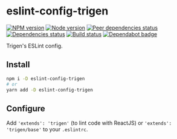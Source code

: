 # eslint-config-trigen

[![NPM version][npm]][npm-url]
[![Node version][node]][node-url]
[![Peer dependencies status][peer-deps]][peer-deps-url]
[![Dependencies status][deps]][deps-url]
[![Build status][build]][build-url]
[![Dependabot badge][dependabot]][dependabot-url]

[npm]: https://img.shields.io/npm/v/eslint-config-trigen.svg
[npm-url]: https://npmjs.com/package/eslint-config-trigen

[node]: https://img.shields.io/node/v/eslint-config-trigen.svg
[node-url]: https://nodejs.org

[peer-deps]: https://david-dm.org/TrigenSoftware/eslint-config-trigen/peer-status.svg
[peer-deps-url]: https://david-dm.org/TrigenSoftware/eslint-config-trigen?type=peer

[deps]: https://david-dm.org/TrigenSoftware/eslint-config-trigen.svg
[deps-url]: https://david-dm.org/TrigenSoftware/eslint-config-trigen

[build]: http://img.shields.io/travis/com/TrigenSoftware/eslint-config-trigen.svg
[build-url]: https://travis-ci.com/TrigenSoftware/eslint-config-trigen

[dependabot]: https://api.dependabot.com/badges/status?host=github&repo=TrigenSoftware/eslint-config-trigen
[dependabot-url]: https://dependabot.com/

Trigen's ESLint config.

## Install

```bash
npm i -D eslint-config-trigen
# or
yarn add -D eslint-config-trigen
```

## Configure

Add `'extends': 'trigen'` (to lint code with ReactJS) or `'extends': 'trigen/base'` to your `.eslintrc`.
